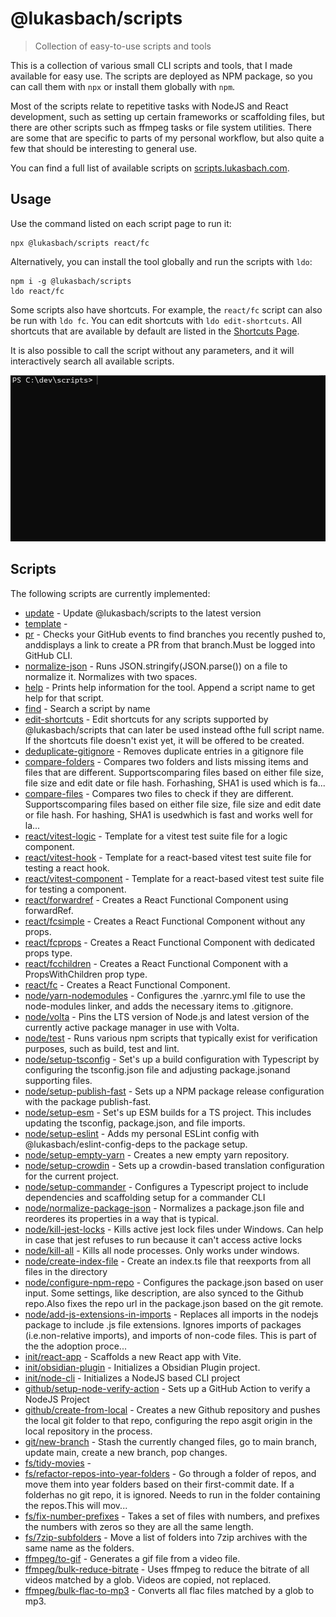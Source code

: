 # @lukasbach/scripts

> Collection of easy-to-use scripts and tools

This is a collection of various small CLI scripts and tools, that I made available for easy use.
The scripts are deployed as NPM package, so you can call them with `npx` or install them globally with
`npm`.

Most of the scripts relate to repetitive tasks with NodeJS and React development, such as setting
up certain frameworks or scaffolding files, but there are other scripts such as ffmpeg tasks or
file system utilities. There are some that are specific to parts of my personal workflow, but also
quite a few that should be interesting to general use.

You can find a full list of available scripts on [scripts.lukasbach.com](https://scripts.lukasbach.com).

## Usage

Use the command listed on each script page to run it:

```
npx @lukasbach/scripts react/fc
```

Alternatively, you can install the tool globally and run the scripts with `ldo`:

```
npm i -g @lukasbach/scripts
ldo react/fc
```

Some scripts also have shortcuts. For example, the `react/fc` script can also be run with `ldo fc`.
You can edit shortcuts with `ldo edit-shortcuts`. All shortcuts that are available by default
are listed in the [Shortcuts Page](https://scripts.lukasbach.com/shortcuts).

It is also possible to call the script without any parameters, and it will interactively search all
available scripts.

![Demo](https://raw.githubusercontent.com/lukasbach/scripts/main/assets/ldo.gif)

## Scripts

The following scripts are currently implemented:

<!-- scripts:start -->
- [update](https://scripts.lukasbach.com/update) - Update @lukasbach/scripts to the latest version
- [template](https://scripts.lukasbach.com/template) - 
- [pr](https://scripts.lukasbach.com/pr) - Checks your GitHub events to find branches you recently pushed to, anddisplays a link to create a PR from that branch.Must be logged into GitHub CLI.
- [normalize-json](https://scripts.lukasbach.com/normalize-json) - Runs JSON.stringify(JSON.parse()) on a file to normalize it. Normalizes with two spaces.
- [help](https://scripts.lukasbach.com/help) - Prints help information for the tool. Append a script name to get help for that script.
- [find](https://scripts.lukasbach.com/find) - Search a script by name
- [edit-shortcuts](https://scripts.lukasbach.com/edit-shortcuts) - Edit shortcuts for any scripts supported by @lukasbach/scripts that can later be used instead ofthe full script name. If the shortcuts file doesn't exist yet, it will be offered to be created.
- [deduplicate-gitignore](https://scripts.lukasbach.com/deduplicate-gitignore) - Removes duplicate entries in a gitignore file
- [compare-folders](https://scripts.lukasbach.com/compare-folders) - Compares two folders and lists missing items and files that are different. Supportscomparing files based on either file size, file size and edit date or file hash. Forhashing, SHA1 is used which is fa...
- [compare-files](https://scripts.lukasbach.com/compare-files) - Compares two files to check if they are different. Supportscomparing files based on either file size, file size and edit date or file hash. For hashing, SHA1 is usedwhich is fast and works well for la...
- [react/vitest-logic](https://scripts.lukasbach.com/react/vitest-logic) - Template for a vitest test suite file for a logic component.
- [react/vitest-hook](https://scripts.lukasbach.com/react/vitest-hook) - Template for a react-based vitest test suite file for testing a react hook.
- [react/vitest-component](https://scripts.lukasbach.com/react/vitest-component) - Template for a react-based vitest test suite file for testing a component.
- [react/forwardref](https://scripts.lukasbach.com/react/forwardref) - Creates a React Functional Component using forwardRef.
- [react/fcsimple](https://scripts.lukasbach.com/react/fcsimple) - Creates a React Functional Component without any props.
- [react/fcprops](https://scripts.lukasbach.com/react/fcprops) - Creates a React Functional Component with dedicated props type.
- [react/fcchildren](https://scripts.lukasbach.com/react/fcchildren) - Creates a React Functional Component with a PropsWithChildren prop type.
- [react/fc](https://scripts.lukasbach.com/react/fc) - Creates a React Functional Component.
- [node/yarn-nodemodules](https://scripts.lukasbach.com/node/yarn-nodemodules) - Configures the .yarnrc.yml file to use the node-modules linker, and adds the necessary items to .gitignore.
- [node/volta](https://scripts.lukasbach.com/node/volta) - Pins the LTS version of Node.js and latest version of the currently active package manager in use with Volta.
- [node/test](https://scripts.lukasbach.com/node/test) - Runs various npm scripts that typically exist for verification purposes, such as build, test and lint.
- [node/setup-tsconfig](https://scripts.lukasbach.com/node/setup-tsconfig) - Set's up a build configuration with Typescript by configuring the tsconfig.json file and adjusting package.jsonand supporting files.
- [node/setup-publish-fast](https://scripts.lukasbach.com/node/setup-publish-fast) - Sets up a NPM package release configuration with the package publish-fast.
- [node/setup-esm](https://scripts.lukasbach.com/node/setup-esm) - Set's up ESM builds for a TS project. This includes updating the tsconfig, package.json, and file imports.
- [node/setup-eslint](https://scripts.lukasbach.com/node/setup-eslint) - Adds my personal ESLint config with @lukasbach/eslint-config-deps to the package setup.
- [node/setup-empty-yarn](https://scripts.lukasbach.com/node/setup-empty-yarn) - Creates a new empty yarn repository.
- [node/setup-crowdin](https://scripts.lukasbach.com/node/setup-crowdin) - Sets up a crowdin-based translation configuration for the current project.
- [node/setup-commander](https://scripts.lukasbach.com/node/setup-commander) - Configures a Typescript project to include dependencies and scaffolding setup for a commander CLI
- [node/normalize-package-json](https://scripts.lukasbach.com/node/normalize-package-json) - Normalizes a package.json file and reorderes its properties in a way that is typical.
- [node/kill-jest-locks](https://scripts.lukasbach.com/node/kill-jest-locks) - Kills active jest lock files under Windows. Can help in case that jest refuses to run because it can't access active locks
- [node/kill-all](https://scripts.lukasbach.com/node/kill-all) - Kills all node processes. Only works under windows.
- [node/create-index-file](https://scripts.lukasbach.com/node/create-index-file) - Create an index.ts file that reexports from all files in the directory
- [node/configure-npm-repo](https://scripts.lukasbach.com/node/configure-npm-repo) - Configures the package.json based on user input. Some settings, like description, are also synced to the Github repo.Also fixes the repo url in the package.json based on the git remote.
- [node/add-js-extensions-in-imports](https://scripts.lukasbach.com/node/add-js-extensions-in-imports) - Replaces all imports in the nodejs package to include .js file extensions. Ignores imports of packages (i.e.non-relative imports), and imports of non-code files. This is part of the the adoption proce...
- [init/react-app](https://scripts.lukasbach.com/init/react-app) - Scaffolds a new React app with Vite.
- [init/obsidian-plugin](https://scripts.lukasbach.com/init/obsidian-plugin) - Initializes a Obsidian Plugin project.
- [init/node-cli](https://scripts.lukasbach.com/init/node-cli) - Initializes a NodeJS based CLI project
- [github/setup-node-verify-action](https://scripts.lukasbach.com/github/setup-node-verify-action) - Sets up a GitHub Action to verify a NodeJS Project
- [github/create-from-local](https://scripts.lukasbach.com/github/create-from-local) - Creates a new Github repository and pushes the local git folder to that repo, configuring the repo asgit origin in the local repository in the process.
- [git/new-branch](https://scripts.lukasbach.com/git/new-branch) - Stash the currently changed files, go to main branch, update main, create a new branch, pop changes.
- [fs/tidy-movies](https://scripts.lukasbach.com/fs/tidy-movies) - 
- [fs/refactor-repos-into-year-folders](https://scripts.lukasbach.com/fs/refactor-repos-into-year-folders) - Go through a folder of repos, and move them into year folders based on their first-commit date. If a folderhas no git repo, it is ignored. Needs to run in the folder containing the repos.This will mov...
- [fs/fix-number-prefixes](https://scripts.lukasbach.com/fs/fix-number-prefixes) - Takes a set of files with numbers, and prefixes the numbers with zeros so they are all the same length.
- [fs/7zip-subfolders](https://scripts.lukasbach.com/fs/7zip-subfolders) - Move a list of folders into 7zip archives with the same name as the folders.
- [ffmpeg/to-gif](https://scripts.lukasbach.com/ffmpeg/to-gif) - Generates a gif file from a video file.
- [ffmpeg/bulk-reduce-bitrate](https://scripts.lukasbach.com/ffmpeg/bulk-reduce-bitrate) - Uses ffmpeg to reduce the bitrate of all videos matched by a glob. Videos are copied, not replaced.
- [ffmpeg/bulk-flac-to-mp3](https://scripts.lukasbach.com/ffmpeg/bulk-flac-to-mp3) - Converts all flac files matched by a glob to mp3.
<!-- scripts:end -->
